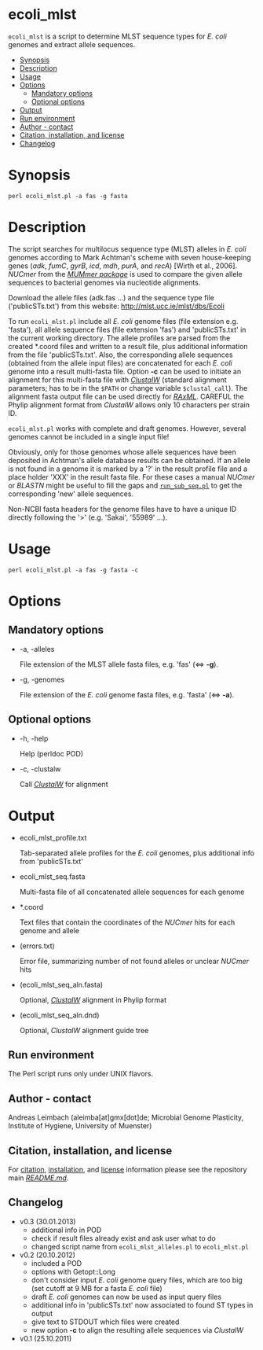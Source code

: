 ecoli_mlst
==========

`ecoli_mlst` is a script to determine MLST sequence types for *E. coli* genomes and extract allele sequences.

* [Synopsis](#synopsis)
* [Description](#description)
* [Usage](#usage)
* [Options](#options)
  * [Mandatory options](#mandatory-options)
  * [Optional options](#optional-options)
* [Output](#output)
* [Run environment](#run-environment)
* [Author - contact](#author---contact)
* [Citation, installation, and license](#citation-installation-and-license)
* [Changelog](#changelog)

# Synopsis

    perl ecoli_mlst.pl -a fas -g fasta

# Description

The script searches for multilocus sequence type (MLST) alleles in *E. coli* genomes according to
Mark Achtman's scheme with seven house-keeping genes (*adk*, *fumC*, *gyrB*,
*icd*, *mdh*, *purA*, and *recA*) [Wirth et al., 2006]. *NUCmer* from the
[*MUMmer package*](http://mummer.sourceforge.net/) is used to compare the given allele
sequences to bacterial genomes via nucleotide alignments.

Download the allele files (adk.fas ...) and the sequence type file
('publicSTs.txt') from this website:
    http://mlst.ucc.ie/mlst/dbs/Ecoli

To run `ecoli_mlst.pl` include all *E. coli* genome files (file
extension e.g. 'fasta'), all allele sequence files (file extension
'fas') and 'publicSTs.txt' in the current working directory. The
allele profiles are parsed from the created \*.coord files and written
to a result file, plus additional information from the file
'publicSTs.txt'. Also, the corresponding allele sequences (obtained
from the allele input files) are concatenated for each *E. coli* genome
into a result multi-fasta file. Option **-c** can be used to initiate
an alignment for this multi-fasta file with [*ClustalW*](http://www.clustal.org/clustal2/) (standard
alignment parameters; has to be in the `$PATH` or change variable
`$clustal_call`). The alignment fasta output file can be used
directly for [*RAxML*](http://sco.h-its.org/exelixis/web/software/raxml/index.html). CAREFUL the Phylip alignment format from
*ClustalW* allows only 10 characters per strain ID.

`ecoli_mlst.pl` works with complete and draft genomes. However, several genomes cannot be included in a single input file!

Obviously, only for those genomes whose allele sequences have been
deposited in Achtman's allele database results can be obtained. If an
allele is not found in a genome it is marked by a '?' in the result
profile file and a place holder 'XXX' in the result fasta file. For
these cases a manual *NUCmer* or *BLASTN* might be useful to fill the
gaps and [`run_sub_seq.pl`](/run_sub_seq) to get the corresponding 'new' allele
sequences.

Non-NCBI fasta headers for the genome files have to have a
unique ID directly following the '>' (e.g. 'Sakai', '55989' ...).

# Usage

    perl ecoli_mlst.pl -a fas -g fasta -c

# Options

## Mandatory options

- -a, -alleles

    File extension of the MLST allele fasta files, e.g. 'fas' (<=> **-g**).

- -g, -genomes

    File extension of the *E. coli* genome fasta files, e.g. 'fasta' (<=> **-a**).

## Optional options

- -h, -help

    Help (perldoc POD)

- -c, -clustalw

    Call [*ClustalW*](http://www.clustal.org/clustal2/) for alignment

# Output

- ecoli_mlst_profile.txt

    Tab-separated allele profiles for the *E. coli* genomes, plus additional info from 'publicSTs.txt'

- ecoli_mlst_seq.fasta

    Multi-fasta file of all concatenated allele sequences for each genome

- *.coord

    Text files that contain the coordinates of the *NUCmer* hits for each genome and allele

- (errors.txt)

    Error file, summarizing number of not found alleles or unclear *NUCmer* hits

- (ecoli_mlst_seq_aln.fasta)

    Optional, [*ClustalW*](http://www.clustal.org/clustal2/) alignment in Phylip format

- (ecoli_mlst_seq_aln.dnd)

    Optional, *ClustalW* alignment guide tree

## Run environment

The Perl script runs only under UNIX flavors.

## Author - contact

Andreas Leimbach (aleimba[at]gmx[dot]de; Microbial Genome Plasticity, Institute of Hygiene, University of Muenster)

## Citation, installation, and license

For [citation](https://github.com/aleimba/bac-genomics-scripts#citation), [installation](https://github.com/aleimba/bac-genomics-scripts#installation-recommendations), and [license](https://github.com/aleimba/bac-genomics-scripts#license) information please see the repository main [*README.md*](https://github.com/aleimba/bac-genomics-scripts/blob/master/README.md).

## Changelog

* v0.3 (30.01.2013)
    - additional info in POD
    - check if result files already exist and ask user what to do
    - changed script name from `ecoli_mlst_alleles.pl` to `ecoli_mlst.pl`
* v0.2 (20.10.2012)
    - included a POD
    - options with Getopt::Long
    - don't consider input *E. coli* genome query files, which are too big (set cutoff at 9 MB for a fasta *E. coli* file)
    - draft *E. coli* genomes can now be used as input query files
    - additional info in 'publicSTs.txt' now associated to found ST types in output
    - give text to STDOUT which files were created
    - new option **-c** to align the resulting allele sequences via *ClustalW*
* v0.1 (25.10.2011)

